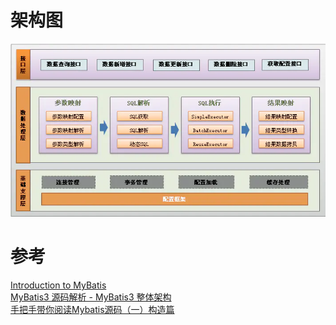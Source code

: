 
# 架构图
![MyBatis](img/mybatis.png)


# 参考
[Introduction to MyBatis](https://zetcode.com/db/mybatis/)  
[MyBatis3 源码解析 - MyBatis3 整体架构](https://www.jianshu.com/p/a341bae7fcfc)  
[手把手带你阅读Mybatis源码（一）构造篇](https://www.cnblogs.com/javazhiyin/p/12340498.html)  